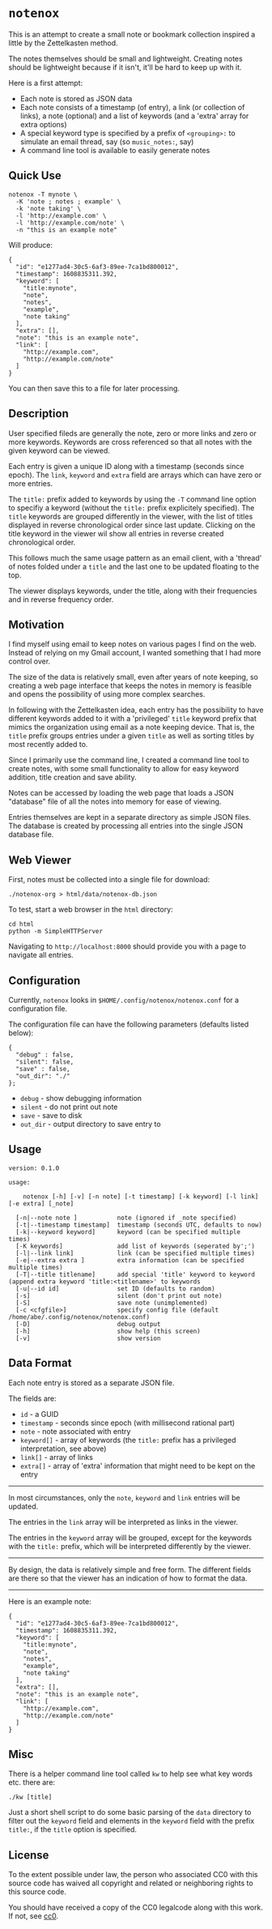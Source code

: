 `notenox`
===

This is an attempt to create a small note or bookmark
collection inspired a little by the Zettelkasten
method.

The notes themselves should be small and lightweight.
Creating notes should be lightweight because if it isn't,
it'll be hard to keep up with it.

Here is a first attempt:

* Each note is stored as JSON data
* Each note consists of a timestamp (of entry), a link (or collection of links),
  a note (optional) and a list of keywords (and a 'extra' array for extra options)
* A special keyword type is specified by a prefix of `<grouping>:` to simulate
  an email thread, say (so `music_notes:`, say)
* A command line tool is available to easily generate notes

Quick Use
---

```
notenox -T mynote \
  -K 'note ; notes ; example' \
  -k 'note taking' \
  -l 'http://example.com' \
  -l 'http://example.com/note' \
  -n "this is an example note"
```

Will produce:

```
{
  "id": "e1277ad4-30c5-6af3-89ee-7ca1bd800012",
  "timestamp": 1608835311.392,
  "keyword": [
    "title:mynote",
    "note",
    "notes",
    "example",
    "note taking"
  ],
  "extra": [],
  "note": "this is an example note",
  "link": [
    "http://example.com",
    "http://example.com/note"
  ]
}
```

You can then save this to a file for later processing.

Description
---

User specified fileds are generally the note, zero or more links and zero or more keywords.
Keywords are cross referenced so that all notes with the given keyword can be viewed.

Each entry is given a unique ID along with a timestamp (seconds since epoch).
The `link`, `keyword` and `extra` field are arrays which can have zero or more entries.



The `title:` prefix added to keywords by using the `-T` command line option to specifiy a keyword
(without the `title:` prefix explicitely specified).
The `title` keywords are grouped differently in the viewer, with the list of titles displayed
in reverse chronological order since last update.
Clicking on the title keyword in the viewer wil show all entries in reverse created chronological order.

This follows much the same usage pattern as an email client, with a 'thread' of notes folded
under a `title` and the last one to be updated floating to the top.

The viewer displays keywords, under the title, along with their frequencies and in reverse frequency
order.

Motivation
---

I find myself using email to keep notes on various pages I find on the web.
Instead of relying on my Gmail account, I wanted something that I had more control
over.

The size of the data is relatively small, even after years of note keeping,
so creating a web page interface that keeps the notes in memory is feasible
and opens the possibility of using more complex searches.

In following with the Zettelkasten idea, each entry has the possibility
to have different keywords added to it with a 'privileged' `title` keyword
prefix that mimics the organization using email as a note keeping device.
That is, the `title` prefix groups entries under a given `title` as well
as sorting titles by most recently added to.

Since I primarily use the command line, I created a command line tool
to create notes, with some small functionality to allow for easy
keyword addition, title creation and save ability.

Notes can be accessed by loading the web page that loads a JSON
"database" file of all the notes into memory for ease of viewing.

Entries themselves are kept in a separate directory as simple JSON
files.
The database is created by processing all entries into the single
JSON database file.


Web Viewer
---

First, notes must be collected into a single file for download:

```
./notenox-org > html/data/notenox-db.json
```

To test, start a web browser in the `html` directory:

```
cd html
python -m SimpleHTTPServer
```

Navigating to `http://localhost:8000` should provide you with
a page to navigate all entries.

Configuration
---

Currently, `notenox` looks in `$HOME/.config/notenox/notenox.conf` for a configuration file.

The configuration file can have the following parameters (defaults listed below):

```
{
  "debug" : false,
  "silent": false,
  "save" : false,
  "out_dir": "./"
};
```

* `debug` - show debugging information
* `silent` - do not print out note
* `save` - save to disk
* `out_dir` - output directory to save entry to



Usage
---

```
version: 0.1.0

usage:

    notenox [-h] [-v] [-n note] [-t timestamp] [-k keyword] [-l link] [-e extra] [_note]

  [-n|--note note ]           note (ignored if _note specified)
  [-t|--timestamp timestamp]  timestamp (seconds UTC, defaults to now)
  [-k|--keyword keyword]      keyword (can be specified multiple times)
  [-K keywords]               add list of keywords (seperated by';')
  [-l|--link link]            link (can be specified multiple times)
  [-e|--extra extra ]         extra information (can be specified multiple times)
  [-T|--title titlename]      add special 'title' keyword to keyword (append extra keyword 'title:<titlename>' to keywords
  [-u|--id id]                set ID (defaults to random)
  [-s]                        silent (don't print out note)
  [-S]                        save note (unimplemented)
  [-c <cfgfile>]              specify config file (default /home/abe/.config/notenox/notenox.conf)
  [-D]                        debug output
  [-h]                        show help (this screen)
  [-v]                        show version
```

Data Format
---

Each note entry is stored as a separate JSON file.

The fields are:

* `id` - a GUID
* `timestamp` - seconds since epoch (with millisecond rational part)
* `note` - note associated with entry
* `keyword[]` - array of keywords (the `title:` prefix has a privileged interpretation, see above)
* `link[]` - array of links
* `extra[]` - array of 'extra' information that might need to be kept on the entry

---

In most circumstances, only the `note`, `keyword` and `link` entries will be updated.

The entries in the `link` array will be interpreted as links in the viewer.

The entries in the `keyword` array will be grouped, except for the keywords with the `title:` prefix,
which will be interpreted differently by the viewer.

---

By design, the data is relatively simple and free form.
The different fields are there so that the viewer
has an indication of how to format the data.

---

Here is an example note:


```
{
  "id": "e1277ad4-30c5-6af3-89ee-7ca1bd800012",
  "timestamp": 1608835311.392,
  "keyword": [
    "title:mynote",
    "note",
    "notes",
    "example",
    "note taking"
  ],
  "extra": [],
  "note": "this is an example note",
  "link": [
    "http://example.com",
    "http://example.com/note"
  ]
}
```

Misc
---

There is a helper command line tool called `kw` to help see what key words etc. there are:

```
./kw [title]
```

Just a short shell script to do some basic parsing of the `data` directory to filter out the `keyword`
field and elements in the `keyword` field with the prefix `title:`, if the `title` option is specified.


License
---

To the extent possible under law, the person who associated CC0 with
this source code has waived all copyright and related or neighboring rights
to this source code.

You should have received a copy of the CC0 legalcode along with this
work.  If not, see [cc0](http://creativecommons.org/publicdomain/zero/1.0/).



